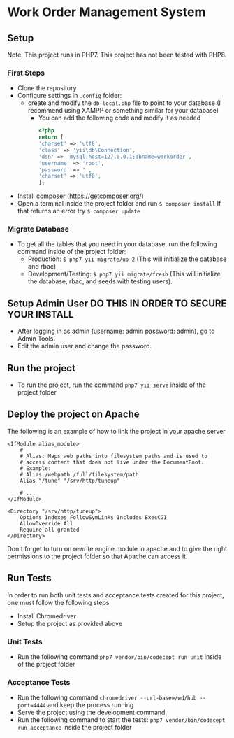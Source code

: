 # Work Order Management System

## Setup
Note: This project runs in PHP7. This project has not been tested with PHP8.

### First Steps

- Clone the repository
- Configure settings in `.config` folder:
    - create and modify the `db-local.php` file to point to your database (I recommend using XAMPP or something similar for your database)
        - You can add the following code and modify it as needed 
            ``` php
            <?php
            return [
            'charset' => 'utf8',
            'class' => 'yii\db\Connection',
            'dsn' => 'mysql:host=127.0.0.1;dbname=workorder',
            'username' => 'root',
            'password' => '',
            'charset' => 'utf8',
            ];
            ```
- Install composer (https://getcomposer.org/)
- Open a terminal inside the project folder and run `$ composer install` If that returns an error try `$ composer update`

### Migrate Database

- To get all the tables that you need in your database, run the following command inside of the project folder: 
    - Production: `$ php7 yii migrate/up 2` (This will initialize the database and rbac)
    - Development/Testing: `$ php7 yii migrate/fresh` (This will initialize the database, rbac, and seeds with testing users).

## Setup Admin User DO THIS IN ORDER TO SECURE YOUR INSTALL
- After logging in as admin (username: admin password: admin), go to Admin Tools.
- Edit the admin user and change the password.

## Run the project

- To run the project, run the command `php7 yii serve` inside of the project folder

## Deploy the project on Apache
The following is an example of how to link the project in your apache server
``` 
<IfModule alias_module>
    #
    # Alias: Maps web paths into filesystem paths and is used to
    # access content that does not live under the DocumentRoot.
    # Example:
    # Alias /webpath /full/filesystem/path
    Alias "/tune" "/srv/http/tuneup"

    # ...
</IfModule>

<Directory "/srv/http/tuneup">
    Options Indexes FollowSymLinks Includes ExecCGI
    AllowOverride All
    Require all granted
</Directory>
```
Don't forget to turn on rewrite engine module in apache and to give the right permissions to the project folder so that Apache can access it.

## Run Tests
In order to run both unit tests and acceptance tests created for this project, one must follow the following steps
- Install Chromedriver
- Setup the project as provided above
### Unit Tests
- Run the following command `php7 vendor/bin/codecept run unit` inside of the project folder
### Acceptance Tests
- Run the following command `chromedriver --url-base=/wd/hub --port=4444` and keep the process running
- Serve the project using the development command.
- Run the following command to start the tests: `php7 vendor/bin/codecept run acceptance` inside the project folder
